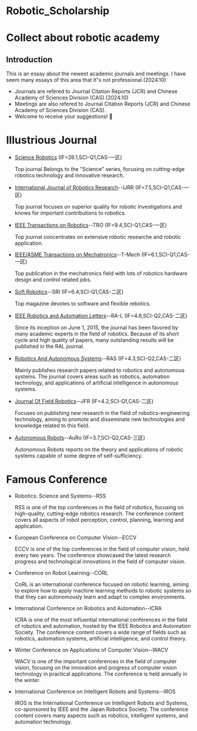 # Robotic_Scholarship
# Collect about robotic academy 
## Introduction
This is an essay about the newest academic journals and meetings. I have seem many essays of this area that it"s not professional.(2024.10)
+  Journals are refered to Journal Citation Reports (JCR) and Chinese Academy of Sciences Division (CAS).(2024.10)
+  Meetings are also refered to Journal Citation Reports (JCR) and Chinese Academy of Sciences Division (CAS).
+  Welcome to receive your suggestions! :hear_no_evil: 

# Illustrious Journal

+ [Science Robotics](Renferences/Science_robotics_IF_P.png) (IF=26.1,SCI-Q1,CAS-一区)

  Top journal Belongs to the "Science" series, focusing on cutting-edge robotics technology and innovative research.
  
+ [International Journal of Robotics Research](Renferences/IJRR_IF_P.png)--IJRR (IF=7.5,SCI-Q1,CAS-一区)
  
  Top journal focuses on superior quality for robotic investigations and knows for important contributions to robotics.

+ [IEEE Transactions on Robotics](Renferences/TRO_IF_P.png)--TRO (IF=9.4,SCI-Q1,CAS-一区)
  
  Top journal concentrates on extensive robotic researche and robotic application.
  
+ [IEEE/ASME Transactions on Mechatronics](Renferences/Tmech_IF_P.png)--T-Mech (IF=6.1,SCI-Q1,CAS-一区)

  Top publication in the mechatronics field with lots of robotics hardware design and control related jobs.

+ [Soft Robotics](Renferences/SRI_IF_P.png)--SRI (IF=6.4,SCI-Q1,CAS-二区)
  
  Top magazine devotes to software and flexible rebotics.

+ [IEEE Robotics and Automation Letters](Renferences/RAL_IF_P.png)--RA-L (IF=4.6,SCI-Q2,CAS-二区)
  
  Since its inception on June 1, 2015, the journal has been favored by many academic experts in the field of robotics. Because of its short cycle and high quality of papers, many outstanding results will be published in the RAL journal.

+ [Robotics And Autonomous Systems](Renferences/RAS_IF_P.png)--RAS (IF=4.3,SCI-Q2,CAS-二区)
  
  Mainly publishes research papers related to robotics and autonomous systems. The journal covers areas such as robotics, automation technology, and applications of artificial intelligence in autonomous systems.

+ [Journal Of Field Robotics](Renferences/JFR_IF_P.png)--JFR (IF=4.2,SCI-Q1,CAS-二区)

  Focuses on publishing new research in the field of robotics-engineering technology, aiming to promote and disseminate new technologies and knowledge related to this field.

+ [Autonomous Robots](Renferences/AuRo_IF_P.png)--AuRo (IF=3.7,SCI-Q2,CAS-三区)

  Autonomous Robots reports on the theory and applications of robotic systems capable of some degree of self-sufficiency.

# Famous Conference

+ Robotics: Science and Systems--RSS

  RSS is one of the top conferences in the field of robotics, focusing on high-quality, cutting-edge robotics research. The conference content covers all aspects of robot perception, control, planning, learning and application.
  
+ European Conference on Computer Vision--ECCV

  ECCV is one of the top conferences in the field of computer vision, held every two years. The conference showcased the latest research progress and technological innovations in the field of computer vision.

  
+ Conference on Robot Learning--CORL

  CoRL is an international conference focused on robotic learning, aiming to explore how to apply machine learning methods to robotic systems so that they can autonomously learn and adapt to complex environments.

  
+ International Conference on Robotics and Automation--ICRA

  ICRA is one of the most influential international conferences in the field of robotics and automation, hosted by the IEEE Robotics and Automation Society. The conference content covers a wide range of fields such as robotics, automation systems, artificial intelligence, and control theory.

+ Winter Conference on Applications of Computer Vision--WACV

  WACV is one of the important conferences in the field of computer vision, focusing on the innovation and progress of computer vision technology in practical applications. The conference is held annually in the winter.

  
+ International Conference on Intelligent Robots and Systems--IROS

  IROS is the International Conference on Intelligent Robots and Systems, co-sponsored by IEEE and the Japan Robotics Society. The conference content covers many aspects such as robotics, intelligent systems, and automation technology.
  
